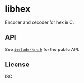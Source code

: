 # libhex

Encoder and decoder for hex in C.

## API

See [`include/hex.h`](include/hex.h) for the public API.

## License

ISC
